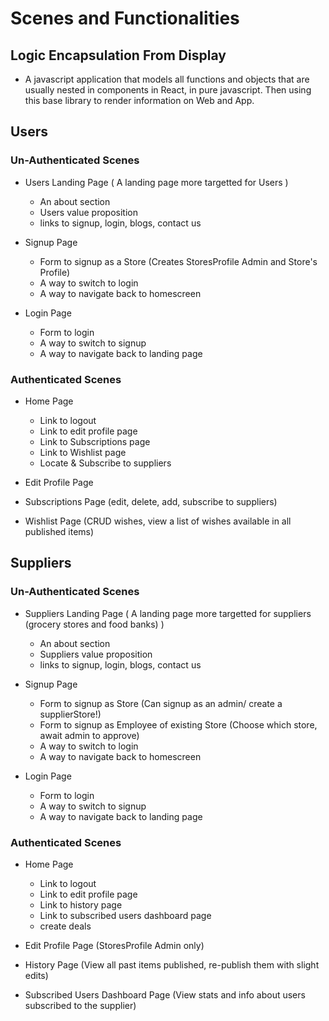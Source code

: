 # Scenes and Functionalities

## Logic Encapsulation From Display

- A javascript application that models all functions and objects that are usually nested in components in React, in pure javascript. Then using this base library to render information on Web and App.

## Users

### Un-Authenticated Scenes
- Users Landing Page ( A landing page more targetted for Users )
  * An about section
  * Users value proposition
  * links to signup, login, blogs, contact us 
  
- Signup Page
  * Form to signup as a Store (Creates StoresProfile Admin and Store's Profile)
  * A way to switch to login
  * A way to navigate back to homescreen
  
- Login Page
  * Form to login
  * A way to switch to signup
  * A way to navigate back to landing page

### Authenticated Scenes
- Home Page
  * Link to logout
  * Link to edit profile page
  * Link to Subscriptions page
  * Link to Wishlist page
  * Locate & Subscribe to suppliers

- Edit Profile Page

- Subscriptions Page (edit, delete, add, subscribe to suppliers)

- Wishlist Page (CRUD wishes, view a list of wishes available in all published items)
  
## Suppliers

### Un-Authenticated Scenes
- Suppliers Landing Page ( A landing page more targetted for suppliers (grocery stores and food banks) )
  * An about section
  * Suppliers value proposition
  * links to signup, login, blogs, contact us
  
- Signup Page
  * Form to signup as Store (Can signup as an admin/ create a supplierStore!)
  * Form to signup as Employee of existing Store (Choose which store, await admin to approve)
  * A way to switch to login
  * A way to navigate back to homescreen 
  
- Login Page
  * Form to login
  * A way to switch to signup
  * A way to navigate back to landing page

### Authenticated Scenes
- Home Page
  * Link to logout
  * Link to edit profile page
  * Link to history page
  * Link to subscribed users dashboard page
  * create deals
 
- Edit Profile Page (StoresProfile Admin only)

- History Page (View all past items published, re-publish them with slight edits)

- Subscribed Users Dashboard Page (View stats and info about users subscribed to the supplier)

